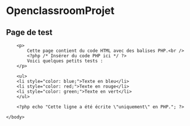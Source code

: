 # OpenclassroomProjet
<!DOCTYPE html>
<html>
    <head>
        <title>Ceci est une page de test avec des balises PHP</title>
        <meta charset="utf-8" />
    </head>
    <body>
        <h2>Page de test</h2>
        
        <p>
            Cette page contient du code HTML avec des balises PHP.<br />
            <?php /* Insérer du code PHP ici */ ?>
            Voici quelques petits tests :
        </p>
        
        <ul>
        <li style="color: blue;">Texte en bleu</li>
        <li style="color: red;">Texte en rouge</li>
        <li style="color: green;">Texte en vert</li>
        </ul>
        
        <?php echo "Cette ligne a été écrite \"uniquement\" en PHP."; ?>
        
    </body>
</html>
